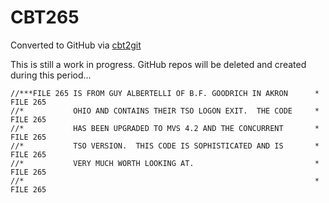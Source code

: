 # CBT265
Converted to GitHub via [cbt2git](https://github.com/wizardofzos/cbt2git)

This is still a work in progress. GitHub repos will be deleted and created during this period...

```
//***FILE 265 IS FROM GUY ALBERTELLI OF B.F. GOODRICH IN AKRON      *   FILE 265
//*           OHIO AND CONTAINS THEIR TSO LOGON EXIT.  THE CODE     *   FILE 265
//*           HAS BEEN UPGRADED TO MVS 4.2 AND THE CONCURRENT       *   FILE 265
//*           TSO VERSION.  THIS CODE IS SOPHISTICATED AND IS       *   FILE 265
//*           VERY MUCH WORTH LOOKING AT.                           *   FILE 265
//*                                                                 *   FILE 265
```
